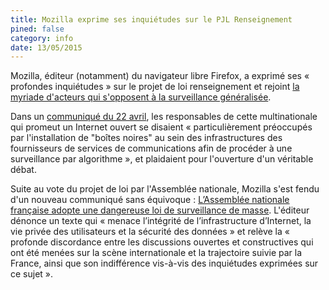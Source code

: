 ```yaml
---
title: Mozilla exprime ses inquiétudes sur le PJL Renseignement
pined: false
category: info
date: 13/05/2015
---
```

Mozilla, éditeur (notamment) du navigateur libre Firefox, a exprimé ses « profondes inquiétudes » sur le projet de loi renseignement et rejoint [la myriade d'acteurs qui s'opposent à la surveillance généralisée](https://ni-pigeons-ni-espions.fr/fr/#faq).

Dans un [communiqué du 22 avril](https://blog.mozilla.org/press-fr/2015/04/22/loi-renseignement-mozilla-sexprime/), les responsables de cette multinationale qui promeut un Internet ouvert se disaient « particulièrement préoccupés par l'installation de "boîtes noires" au sein des infrastructures des fournisseurs de services de communications afin de procéder à une surveillance par algorithme », et plaidaient pour l'ouverture d'un véritable débat.

Suite au vote du projet de loi par l'Assemblée nationale, Mozilla s'est fendu d'un nouveau communiqué sans équivoque : [L’Assemblée nationale française adopte une dangereuse loi de surveillance de masse](https://blog.mozilla.org/press-fr/2015/05/12/lassemblee-nationale-vote-une-loi-dangereuse-sur-la-surveillance-de-masse/). L'éditeur dénonce un texte qui « menace l’intégrité de l’infrastructure d’Internet, la vie privée des utilisateurs et la sécurité des données » et relève la « profonde discordance entre les discussions ouvertes et constructives qui ont été menées sur la scène internationale et la trajectoire suivie par la France, ainsi que son indifférence vis-à-vis des inquiétudes exprimées sur ce sujet ».